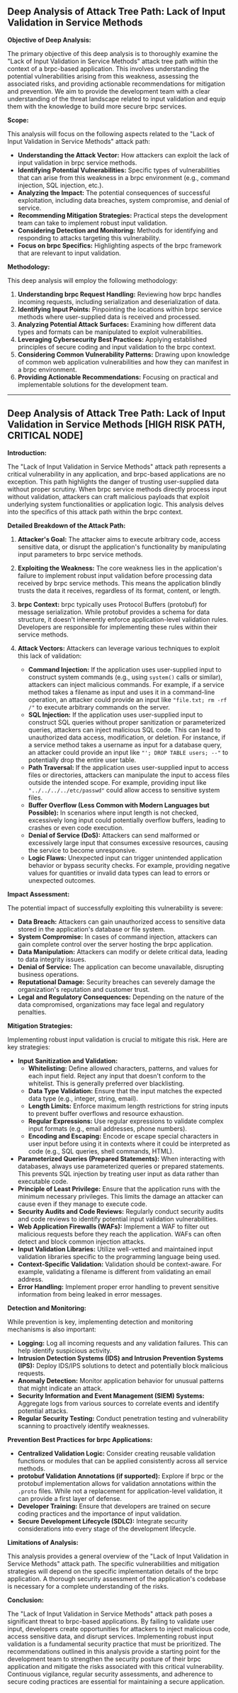 ## Deep Analysis of Attack Tree Path: Lack of Input Validation in Service Methods

**Objective of Deep Analysis:**

The primary objective of this deep analysis is to thoroughly examine the "Lack of Input Validation in Service Methods" attack tree path within the context of a brpc-based application. This involves understanding the potential vulnerabilities arising from this weakness, assessing the associated risks, and providing actionable recommendations for mitigation and prevention. We aim to provide the development team with a clear understanding of the threat landscape related to input validation and equip them with the knowledge to build more secure brpc services.

**Scope:**

This analysis will focus on the following aspects related to the "Lack of Input Validation in Service Methods" attack path:

* **Understanding the Attack Vector:** How attackers can exploit the lack of input validation in brpc service methods.
* **Identifying Potential Vulnerabilities:** Specific types of vulnerabilities that can arise from this weakness in a brpc environment (e.g., command injection, SQL injection, etc.).
* **Analyzing the Impact:** The potential consequences of successful exploitation, including data breaches, system compromise, and denial of service.
* **Recommending Mitigation Strategies:** Practical steps the development team can take to implement robust input validation.
* **Considering Detection and Monitoring:** Methods for identifying and responding to attacks targeting this vulnerability.
* **Focus on brpc Specifics:**  Highlighting aspects of the brpc framework that are relevant to input validation.

**Methodology:**

This deep analysis will employ the following methodology:

1. **Understanding brpc Request Handling:**  Reviewing how brpc handles incoming requests, including serialization and deserialization of data.
2. **Identifying Input Points:** Pinpointing the locations within brpc service methods where user-supplied data is received and processed.
3. **Analyzing Potential Attack Surfaces:** Examining how different data types and formats can be manipulated to exploit vulnerabilities.
4. **Leveraging Cybersecurity Best Practices:** Applying established principles of secure coding and input validation to the brpc context.
5. **Considering Common Vulnerability Patterns:**  Drawing upon knowledge of common web application vulnerabilities and how they can manifest in a brpc environment.
6. **Providing Actionable Recommendations:**  Focusing on practical and implementable solutions for the development team.

---

## Deep Analysis of Attack Tree Path: Lack of Input Validation in Service Methods [HIGH RISK PATH, CRITICAL NODE]

**Introduction:**

The "Lack of Input Validation in Service Methods" attack path represents a critical vulnerability in any application, and brpc-based applications are no exception. This path highlights the danger of trusting user-supplied data without proper scrutiny. When brpc service methods directly process input without validation, attackers can craft malicious payloads that exploit underlying system functionalities or application logic. This analysis delves into the specifics of this attack path within the brpc context.

**Detailed Breakdown of the Attack Path:**

1. **Attacker's Goal:** The attacker aims to execute arbitrary code, access sensitive data, or disrupt the application's functionality by manipulating input parameters to brpc service methods.

2. **Exploiting the Weakness:** The core weakness lies in the application's failure to implement robust input validation before processing data received by brpc service methods. This means the application blindly trusts the data it receives, regardless of its format, content, or length.

3. **brpc Context:** brpc typically uses Protocol Buffers (protobuf) for message serialization. While protobuf provides a schema for data structure, it doesn't inherently enforce application-level validation rules. Developers are responsible for implementing these rules within their service methods.

4. **Attack Vectors:** Attackers can leverage various techniques to exploit this lack of validation:

    * **Command Injection:** If the application uses user-supplied input to construct system commands (e.g., using `system()` calls or similar), attackers can inject malicious commands. For example, if a service method takes a filename as input and uses it in a command-line operation, an attacker could provide an input like `"file.txt; rm -rf /"` to execute arbitrary commands on the server.
    * **SQL Injection:** If the application uses user-supplied input to construct SQL queries without proper sanitization or parameterized queries, attackers can inject malicious SQL code. This can lead to unauthorized data access, modification, or deletion. For instance, if a service method takes a username as input for a database query, an attacker could provide an input like `"'; DROP TABLE users; --"` to potentially drop the entire user table.
    * **Path Traversal:** If the application uses user-supplied input to access files or directories, attackers can manipulate the input to access files outside the intended scope. For example, providing input like `"../../../../etc/passwd"` could allow access to sensitive system files.
    * **Buffer Overflow (Less Common with Modern Languages but Possible):** In scenarios where input length is not checked, excessively long input could potentially overflow buffers, leading to crashes or even code execution.
    * **Denial of Service (DoS):**  Attackers can send malformed or excessively large input that consumes excessive resources, causing the service to become unresponsive.
    * **Logic Flaws:**  Unexpected input can trigger unintended application behavior or bypass security checks. For example, providing negative values for quantities or invalid data types can lead to errors or unexpected outcomes.

**Impact Assessment:**

The potential impact of successfully exploiting this vulnerability is severe:

* **Data Breach:** Attackers can gain unauthorized access to sensitive data stored in the application's database or file system.
* **System Compromise:** In cases of command injection, attackers can gain complete control over the server hosting the brpc application.
* **Data Manipulation:** Attackers can modify or delete critical data, leading to data integrity issues.
* **Denial of Service:** The application can become unavailable, disrupting business operations.
* **Reputational Damage:** Security breaches can severely damage the organization's reputation and customer trust.
* **Legal and Regulatory Consequences:** Depending on the nature of the data compromised, organizations may face legal and regulatory penalties.

**Mitigation Strategies:**

Implementing robust input validation is crucial to mitigate this risk. Here are key strategies:

* **Input Sanitization and Validation:**
    * **Whitelisting:** Define allowed characters, patterns, and values for each input field. Reject any input that doesn't conform to the whitelist. This is generally preferred over blacklisting.
    * **Data Type Validation:** Ensure that the input matches the expected data type (e.g., integer, string, email).
    * **Length Limits:** Enforce maximum length restrictions for string inputs to prevent buffer overflows and resource exhaustion.
    * **Regular Expressions:** Use regular expressions to validate complex input formats (e.g., email addresses, phone numbers).
    * **Encoding and Escaping:** Encode or escape special characters in user input before using it in contexts where it could be interpreted as code (e.g., SQL queries, shell commands, HTML).
* **Parameterized Queries (Prepared Statements):** When interacting with databases, always use parameterized queries or prepared statements. This prevents SQL injection by treating user input as data rather than executable code.
* **Principle of Least Privilege:** Ensure that the application runs with the minimum necessary privileges. This limits the damage an attacker can cause even if they manage to execute code.
* **Security Audits and Code Reviews:** Regularly conduct security audits and code reviews to identify potential input validation vulnerabilities.
* **Web Application Firewalls (WAFs):** Implement a WAF to filter out malicious requests before they reach the application. WAFs can often detect and block common injection attacks.
* **Input Validation Libraries:** Utilize well-vetted and maintained input validation libraries specific to the programming language being used.
* **Context-Specific Validation:**  Validation should be context-aware. For example, validating a filename is different from validating an email address.
* **Error Handling:** Implement proper error handling to prevent sensitive information from being leaked in error messages.

**Detection and Monitoring:**

While prevention is key, implementing detection and monitoring mechanisms is also important:

* **Logging:** Log all incoming requests and any validation failures. This can help identify suspicious activity.
* **Intrusion Detection Systems (IDS) and Intrusion Prevention Systems (IPS):** Deploy IDS/IPS solutions to detect and potentially block malicious requests.
* **Anomaly Detection:** Monitor application behavior for unusual patterns that might indicate an attack.
* **Security Information and Event Management (SIEM) Systems:** Aggregate logs from various sources to correlate events and identify potential attacks.
* **Regular Security Testing:** Conduct penetration testing and vulnerability scanning to proactively identify weaknesses.

**Prevention Best Practices for brpc Applications:**

* **Centralized Validation Logic:** Consider creating reusable validation functions or modules that can be applied consistently across all service methods.
* **protobuf Validation Annotations (if supported):** Explore if brpc or the protobuf implementation allows for validation annotations within the `.proto` files. While not a replacement for application-level validation, it can provide a first layer of defense.
* **Developer Training:** Ensure that developers are trained on secure coding practices and the importance of input validation.
* **Secure Development Lifecycle (SDLC):** Integrate security considerations into every stage of the development lifecycle.

**Limitations of Analysis:**

This analysis provides a general overview of the "Lack of Input Validation in Service Methods" attack path. The specific vulnerabilities and mitigation strategies will depend on the specific implementation details of the brpc application. A thorough security assessment of the application's codebase is necessary for a complete understanding of the risks.

**Conclusion:**

The "Lack of Input Validation in Service Methods" attack path poses a significant threat to brpc-based applications. By failing to validate user input, developers create opportunities for attackers to inject malicious code, access sensitive data, and disrupt services. Implementing robust input validation is a fundamental security practice that must be prioritized. The recommendations outlined in this analysis provide a starting point for the development team to strengthen the security posture of their brpc application and mitigate the risks associated with this critical vulnerability. Continuous vigilance, regular security assessments, and adherence to secure coding practices are essential for maintaining a secure application.